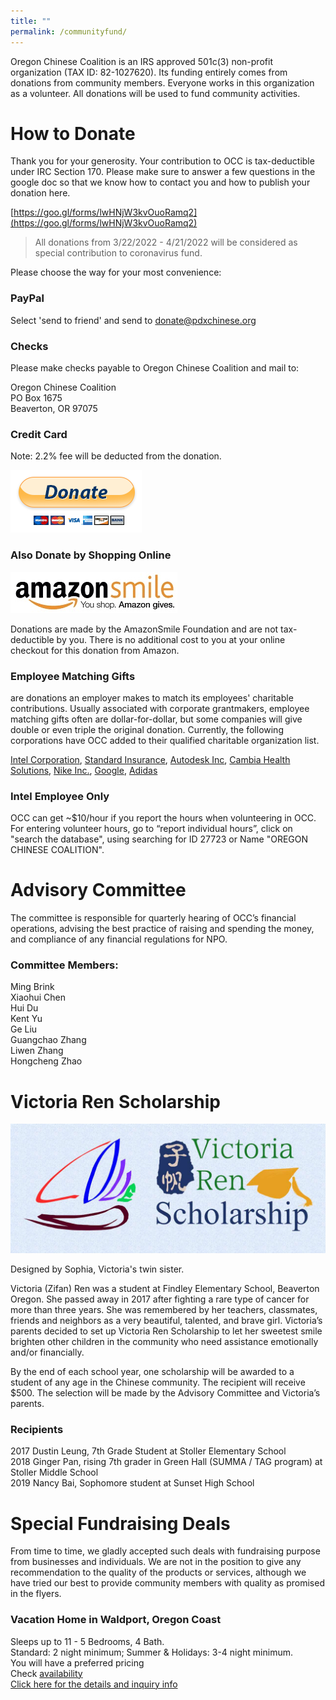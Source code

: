 ```yaml
---
title: ""
permalink: /communityfund/
---
```

Oregon Chinese Coalition is an IRS approved 501c(3) non-profit organization (TAX ID: 82-1027620). Its funding entirely comes from donations from community members. Everyone works in this organization as a volunteer. All donations will be used to fund community activities.

# How to Donate

Thank you for your generosity. Your contribution to OCC is tax-deductible under IRC Section 170. Please make sure to answer a few questions in the google doc so that we know how to contact you and how to publish your donation here.

[https://goo.gl/forms/lwHNjW3kvOuoRamq2](https://goo.gl/forms/lwHNjW3kvOuoRamq2)

> All donations from 3/22/2022 - 4/21/2022 will be considered as special contribution to coronavirus fund.

Please choose the way for your most convenience:

### PayPal

Select 'send to friend' and send to donate@pdxchinese.org

### Checks

Please make checks payable to Oregon Chinese Coalition and mail to:

Oregon Chinese Coalition  
PO Box 1675  
Beaverton, OR 97075  

### Credit Card

Note: 2.2% fee will be deducted from the donation.

[![paypal](/assets/images/activities/paypal3.png)](https://www.paypal.com/cgi-bin/webscr?cmd=_s-xclick&hosted_button_id=GWHJ99U9AEFFN)

### Also Donate by Shopping Online

[![amazonsmile](/assets/images/activities/amazonsmile6.jpg)](https://smile.amazon.com/ch/82-1027620)

Donations are made by the AmazonSmile Foundation and are not tax-deductible by you. There is no additional cost to you at your online checkout for this donation from Amazon.

### Employee Matching Gifts

are donations an employer makes to match its employees' charitable contributions. Usually associated with corporate grantmakers, employee matching gifts often are dollar-for-dollar, but some companies will give double or even triple the original donation. Currently, the following corporations have OCC added to their qualified charitable organization list.

[Intel Corporation](https://intel.benevity.org/user/login), [Standard Insurance](https://thestandard.yourcause.com/home#/givingcampaign), [Autodesk Inc](https://doublethedonation.com/matching-gifts/autodesk-inc), [Cambia Health Solutions](https://cambiagives.benevity.org), [Nike Inc.](https://nike.benevity.org/user/login), [Google](https://google.benevity.org/user/login), [Adidas](https://adidas.benevity.org/user/login)

### Intel Employee Only

 OCC can get ~$10/hour if you report the hours when volunteering in OCC. For entering volunteer hours, go to “report individual hours”,  click on "search the database", using searching for ID 27723 or Name "OREGON CHINESE COALITION".

# Advisory Committee

The committee is responsible for quarterly hearing of OCC’s financial operations, advising the best practice of raising and spending the money, and compliance of any financial regulations for NPO.

### Committee Members:

Ming Brink  
Xiaohui Chen  
Hui Du  
Kent Yu  
Ge Liu  
Guangchao Zhang  
Liwen Zhang  
Hongcheng Zhao  

# Victoria Ren Scholarship

<p><img src="/assets/images/activities/victoria_scholarship.jpg"></p>
Designed by Sophia, Victoria's twin sister.

Victoria (Zifan) Ren was a student at Findley Elementary School, Beaverton Oregon. She passed away in 2017 after fighting a rare type of cancer for more than three years. She was remembered by her teachers, classmates, friends and neighbors as a very beautiful, talented, and brave girl. Victoria’s parents decided to set up Victoria Ren Scholarship to let her sweetest smile brighten other children in the community who need assistance emotionally and/or financially.

By the end of each school year, one scholarship will be awarded to a student of any age in the Chinese community. The recipient will receive $500. The selection will be made by the Advisory Committee and Victoria’s parents.

### Recipients

2017 Dustin Leung, 7th Grade Student at Stoller Elementary School<br/>
2018 Ginger Pan, rising 7th grader in Green Hall (SUMMA / TAG program) at Stoller Middle School<br/>
2019 Nancy Bai, Sophomore student at Sunset High School

# Special Fundraising Deals

From time to time, we gladly accepted such deals with fundraising purpose from businesses and individuals. We are not in the position to give any recommendation to the quality of the products or services, although we have tried our best to provide community members with quality as promised in the flyers.

### Vacation Home in Waldport, Oregon Coast

Sleeps up to 11 - 5 Bedrooms, 4 Bath.  
Standard: 2 night minimum; Summer & Holidays: 3-4 night minimum.  
You will have a preferred pricing  
Check [availability](https://sweethomesrentals.com/property/paradise-court?checkin=&checkout=&num_guests=2)  
[Click here for the details and inquiry info](https://docs.google.com/forms/d/e/1FAIpQLSe6O1vz82OydnkZjX2zPweaGWW1eb-O0fKW0hC06WWhn0LLuA/viewform?usp=sf_link)  
